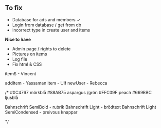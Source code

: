 **To fix**
- 
- Database for ads and members ✓
- Login from database / get from db
- Incorrect type in create user and items


**Nice to have**
- Admin page / rights to delete
- Pictures on items
- Log file
- Fix html & CSS



itemS - Vincent

addItem - Yassaman
item - Ulf
newUser - Rebecca


/*
#0C4767 mörkblå
#88AB75 aspargus /grön
#FFC09F peach
#669BBC ljusblå


Bahnschrift SemiBold - rubrik
Bahnschrift Light - brödtext
Bahnschrift Light SemiCondensed - preivous knappar


*/